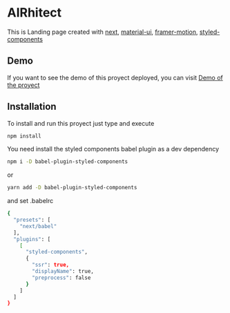 # AIRhitect

This is Landing page created with [next](https://nextjs.org/docs/getting-started), [material-ui](https://material-ui.com/getting-started/installation/), [framer-motion](https://www.framer.com/api/motion/), [styled-components](https://styled-components.com/docs)

## Demo

If you want to see the demo of this proyect deployed, you can visit [Demo of the proyect](https://air-hitect-eight.vercel.app/)

## Installation

To install and run this proyect just type and execute

```bash
npm install
```

You need install the styled components babel plugin as a dev dependency

```bash
npm i -D babel-plugin-styled-components
```

or

```bash
yarn add -D babel-plugin-styled-components
```

and set .babelrc

```bash
{
  "presets": [
    "next/babel"
  ],
  "plugins": [
    [
      "styled-components",
      {
        "ssr": true,
        "displayName": true,
        "preprocess": false
      }
    ]
  ]
}
```
